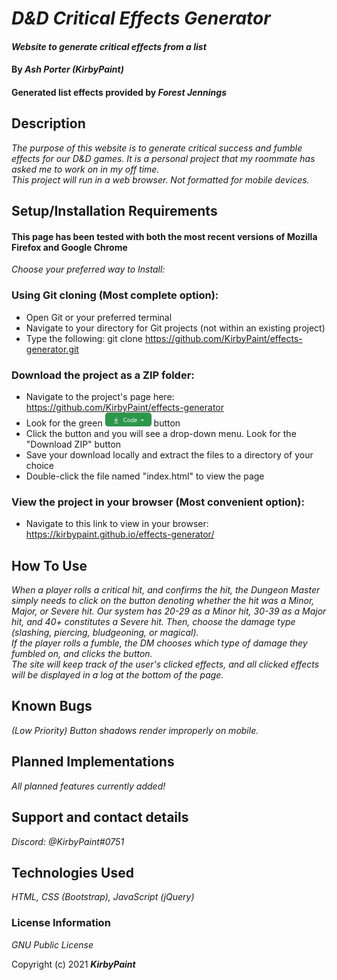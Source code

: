 # _D&D Critical Effects Generator_

#### _Website to generate critical effects from a list_

#### By _**Ash Porter (KirbyPaint)**_
#### Generated list effects provided by _Forest Jennings_

## Description

_The purpose of this website is to generate critical success and fumble effects for our D&D games. It is a personal project that my roommate has asked me to work on in my off time._  
_This project will run in a web browser. Not formatted for mobile devices._

## Setup/Installation Requirements

#### This page has been tested with both the most recent versions of Mozilla Firefox and Google Chrome

_Choose your preferred way to Install:_

### Using Git cloning (Most complete option):
* Open Git or your preferred terminal
* Navigate to your directory for Git projects (not within an existing project)
* Type the following: git clone https://github.com/KirbyPaint/effects-generator.git

### Download the project as a ZIP folder:
* Navigate to the project's page here: https://github.com/KirbyPaint/effects-generator
* Look for the green  ![code button](img/code.png?raw=true "code button")  button
* Click the button and you will see a drop-down menu. Look for the "Download ZIP" button
* Save your download locally and extract the files to a directory of your choice
* Double-click the file named "index.html" to view the page

### View the project in your browser (Most convenient option):
* Navigate to this link to view in your browser: https://kirbypaint.github.io/effects-generator/

## How To Use

_When a player rolls a critical hit, and confirms the hit, the Dungeon Master simply needs to click on the button denoting whether the hit was a Minor, Major, or Severe hit. Our system has 20-29 as a Minor hit, 30-39 as a Major hit, and 40+ constitutes a Severe hit. Then, choose the damage type (slashing, piercing, bludgeoning, or magical)._  
_If the player rolls a fumble, the DM chooses which type of damage they fumbled on, and clicks the button._  
_The site will keep track of the user's clicked effects, and all clicked effects will be displayed in a log at the bottom of the page._  

## Known Bugs

_(Low Priority) Button shadows render improperly on mobile._

## Planned Implementations

_All planned features currently added!_

## Support and contact details

_Discord: @KirbyPaint#0751_

## Technologies Used

_HTML, CSS (Bootstrap), JavaScript (jQuery)_

### License Information

_GNU Public License_

Copyright (c) 2021 **_KirbyPaint_**